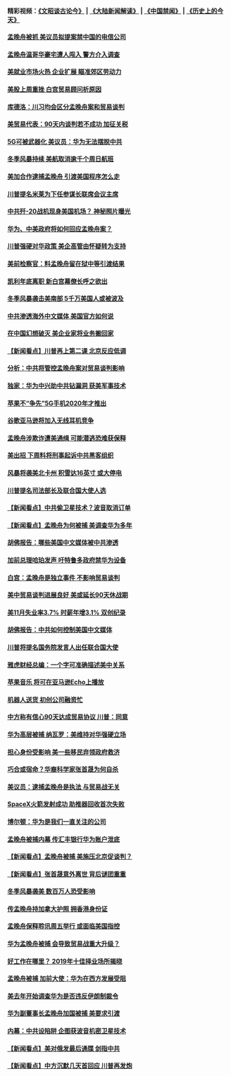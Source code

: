 #### 精彩视频：[《文昭谈古论今》](https://github.com/gfw-breaker/wenzhao/blob/master/README.md?t=12100630) | [《大陆新闻解读》](https://github.com/gfw-breaker/ntdtv-comedy/blob/master/README.md?t=12100630) | [《中国禁闻》](https://github.com/gfw-breaker/ntdtv-news/blob/master/README.md?t=12100630) | [《历史上的今天》](https://github.com/gfw-breaker/today-in-history/blob/master/README.md?t=12100630) 

#### [孟晚舟被抓 美议员拟提案禁中国的电信公司](../pages/nsc412/n10900836.md?t=12100630) 

#### [孟晚舟温哥华豪宅遭人闯入 警方介入调查](../pages/nsc412/n10900752.md?t=12100630) 

#### [美就业市场火热 企业扩展 瞄准郊区劳动力](../pages/nsc412/n10900194.md?t=12100630) 

#### [美股上周重挫 白宫贸易顾问析原因](../pages/nsc412/n10900589.md?t=12100630) 

#### [库德洛：川习均会区分孟晚舟案和贸易谈判](../pages/nsc412/n10900460.md?t=12100630) 

#### [美贸易代表：90天内谈判若不成功 加征关税](../pages/nsc412/n10900378.md?t=12100630) 

#### [5G可被武器化 美议员：华为无法摆脱中共](../pages/nsc412/n10900268.md?t=12100630) 

#### [冬季风暴持续 美航取消逾千个周日航班](../pages/nsc412/n10900103.md?t=12100630) 

#### [美加合作逮捕孟晚舟 引渡美国程序怎么走](../pages/nsc412/n10899536.md?t=12100630) 

#### [川普提名米莱为下任参谋长联席会议主席](../pages/nsc412/n10899819.md?t=12100630) 

#### [中共歼-20战机现身美国机场？ 神秘照片曝光](../pages/nsc412/n10899663.md?t=12100630) 

#### [华为、中美政府将如何回应孟晚舟案？](../pages/nsc412/n10899591.md?t=12100630) 

#### [川普强硬对华政策 美企高管由怀疑转为支持](../pages/nsc412/n10899481.md?t=12100630) 

#### [美前检察官：料孟晚舟留在狱中等引渡结果](../pages/nsc412/n10899248.md?t=12100630) 

#### [凯利年底离职  新白宫幕僚长呼之欲出](../pages/nsc412/n10899433.md?t=12100630) 

#### [冬季风暴袭击美南部 5千万美国人或被波及](../pages/nsc412/n10899143.md?t=12100630) 

#### [中共渗透海外中文媒体 美国官方如何说](../pages/nsc412/n10893253.md?t=12100630) 

#### [在中国幻想破灭 美企业家将业务搬回家](../pages/nsc412/n10899238.md?t=12100630) 

#### [【新闻看点】川普再上第二课 北京反应低调](../pages/nsc412/n10899200.md?t=12100630) 

#### [分析：中共将管控孟晚舟案对贸易谈判影响](../pages/nsc412/n10899115.md?t=12100630) 

#### [独家：华为中兴助中共钻漏洞 获美军事技术](../pages/nsc412/n10899158.md?t=12100630) 

#### [苹果不“争先”5G手机2020年才推出](../pages/nsc412/n10898579.md?t=12100630) 

#### [谷歌亚马逊将加入无线耳机竞争](../pages/nsc412/n10898571.md?t=12100630) 

#### [孟晚舟涉欺诈遭美通缉 可能潜逃恐难获保释](../pages/nsc412/n10898102.md?t=12100630) 

#### [美出招  下周料将刑事起诉中共黑客组织](../pages/nsc412/n10898123.md?t=12100630) 

#### [风暴将袭美北卡州 积雪达16英寸 或大停电](../pages/nsc412/n10898065.md?t=12100630) 

#### [川普提名司法部长及联合国大使人选](../pages/nsc412/n10897945.md?t=12100630) 

#### [【新闻看点】中共偷卫星技术？波音取消订单](../pages/nsc412/n10897878.md?t=12100630) 

#### [【新闻看点】孟晚舟为何被捕 美调查华为多年](../pages/nsc412/n10897596.md?t=12100630) 

#### [胡佛报告：哪些美国中文媒体被中共渗透](../pages/nsc412/n10896480.md?t=12100630) 

#### [加前总理哈珀发声 吁特鲁多政府禁华为设备](../pages/nsc412/n10898039.md?t=12100630) 

#### [白宫：孟晚舟是独立事件 不影响贸易谈判](../pages/nsc412/n10897915.md?t=12100630) 

#### [美中贸易谈判进展良好 美或延长90天休战期](../pages/nsc412/n10897855.md?t=12100630) 

#### [美11月失业率3.7% 时薪年增3.1% 双创纪录](../pages/nsc412/n10897528.md?t=12100630) 

#### [胡佛报告：中共如何控制美国中文媒体](../pages/nsc412/n10896358.md?t=12100630) 

#### [川普将提名国务院发言人出任联合国大使](../pages/nsc412/n10896834.md?t=12100630) 

#### [雅虎财经总编：一个字可准确描述美中关系](../pages/nsc412/n10896917.md?t=12100630) 

#### [苹果音乐 将可在亚马逊Echo上播放](../pages/nsc412/n10896675.md?t=12100630) 

#### [机器人送货 初创公司融资忙](../pages/nsc412/n10896659.md?t=12100630) 

#### [中方称有信心90天达成贸易协议 川普：同意](../pages/nsc412/n10896579.md?t=12100630) 

#### [华为高层被捕 纳瓦罗：美维持对华强硬立场](../pages/nsc412/n10896049.md?t=12100630) 

#### [担心身份受影响 美一些移民弃领政府救济](../pages/nsc412/n10895898.md?t=12100630) 

#### [巧合或宿命？华裔科学家张首晟为何自杀](../pages/nsc412/n10895275.md?t=12100630) 

#### [美议员：逮捕孟晚舟是执法 与贸易战无关](../pages/nsc412/n10895851.md?t=12100630) 

#### [SpaceX火箭发射成功 助推器回收首次失败](../pages/nsc412/n10895996.md?t=12100630) 

#### [博尔顿：华为是我们一直关注的公司](../pages/nsc412/n10895818.md?t=12100630) 

#### [孟晚舟被捕内幕  传汇丰银行华为账户泄底](../pages/nsc412/n10895828.md?t=12100630) 

#### [【新闻看点】孟晚舟被捕 美施压北京促谈判？](../pages/nsc412/n10895382.md?t=12100630) 

#### [【新闻看点】张首晟意外离世 背后谜团重重](../pages/nsc412/n10895539.md?t=12100630) 

#### [冬季风暴袭美 数百万人恐受影响](../pages/nsc412/n10895683.md?t=12100630) 

#### [传孟晚舟持加拿大护照 拥香港身份证](../pages/nsc412/n10895690.md?t=12100630) 

#### [孟晚舟保释聆讯周五举行 或面临美国指控](../pages/nsc412/n10895440.md?t=12100630) 

#### [华为孟晚舟被捕 会导致贸易战重大升级？](../pages/nsc412/n10895349.md?t=12100630) 

#### [好工作在哪里？ 2019年十佳择业场所揭晓](../pages/nsc412/n10893916.md?t=12100630) 

#### [孟晚舟被捕 加前大使：华为在西方发展受阻](../pages/nsc412/n10894033.md?t=12100630) 

#### [美去年开始调查华为是否违反伊朗制裁令](../pages/nsc412/n10335920.md?t=12100630) 

#### [华为副董事长孟晚舟加国被捕 美要求引渡](../pages/nsc412/n10893616.md?t=12100630) 

#### [内幕：中共设陷阱 企图获波音机密卫星技术](../pages/nsc412/n10893761.md?t=12100630) 

#### [【新闻看点】美对俄发最后通牒 剑指中共](../pages/nsc412/n10893354.md?t=12100630) 

#### [【新闻看点】中方沉默几天首回应 川普再发炮](../pages/nsc412/n10893156.md?t=12100630) 

